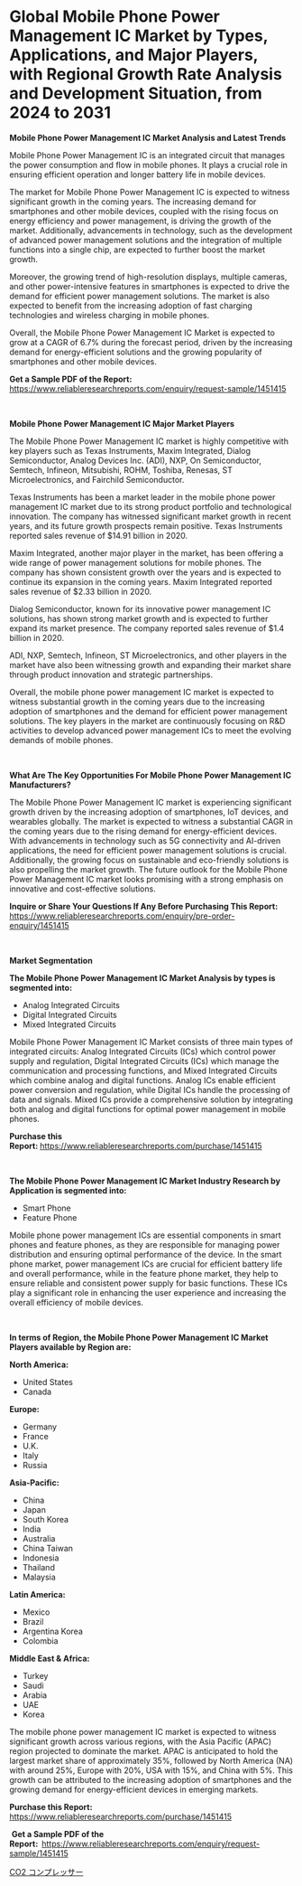 <p><h1>Global Mobile Phone Power Management IC Market by Types, Applications, and Major Players, with Regional Growth Rate Analysis and Development Situation, from 2024 to 2031</h1></p><p><strong>Mobile Phone Power Management IC Market Analysis and Latest Trends</strong></p>
<p><p>Mobile Phone Power Management IC is an integrated circuit that manages the power consumption and flow in mobile phones. It plays a crucial role in ensuring efficient operation and longer battery life in mobile devices.</p><p>The market for Mobile Phone Power Management IC is expected to witness significant growth in the coming years. The increasing demand for smartphones and other mobile devices, coupled with the rising focus on energy efficiency and power management, is driving the growth of the market. Additionally, advancements in technology, such as the development of advanced power management solutions and the integration of multiple functions into a single chip, are expected to further boost the market growth.</p><p>Moreover, the growing trend of high-resolution displays, multiple cameras, and other power-intensive features in smartphones is expected to drive the demand for efficient power management solutions. The market is also expected to benefit from the increasing adoption of fast charging technologies and wireless charging in mobile phones.</p><p>Overall, the Mobile Phone Power Management IC Market is expected to grow at a CAGR of 6.7% during the forecast period, driven by the increasing demand for energy-efficient solutions and the growing popularity of smartphones and other mobile devices.</p></p>
<p><strong>Get a Sample PDF of the Report:&nbsp;</strong> <a href="https://www.reliableresearchreports.com/enquiry/request-sample/1451415">https://www.reliableresearchreports.com/enquiry/request-sample/1451415</a></p>
<p>&nbsp;</p>
<p><strong>Mobile Phone Power Management IC Major Market Players</strong></p>
<p><p>The Mobile Phone Power Management IC market is highly competitive with key players such as Texas Instruments, Maxim Integrated, Dialog Semiconductor, Analog Devices Inc. (ADI), NXP, On Semiconductor, Semtech, Infineon, Mitsubishi, ROHM, Toshiba, Renesas, ST Microelectronics, and Fairchild Semiconductor.</p><p>Texas Instruments has been a market leader in the mobile phone power management IC market due to its strong product portfolio and technological innovation. The company has witnessed significant market growth in recent years, and its future growth prospects remain positive. Texas Instruments reported sales revenue of $14.91 billion in 2020.</p><p>Maxim Integrated, another major player in the market, has been offering a wide range of power management solutions for mobile phones. The company has shown consistent growth over the years and is expected to continue its expansion in the coming years. Maxim Integrated reported sales revenue of $2.33 billion in 2020.</p><p>Dialog Semiconductor, known for its innovative power management IC solutions, has shown strong market growth and is expected to further expand its market presence. The company reported sales revenue of $1.4 billion in 2020.</p><p>ADI, NXP, Semtech, Infineon, ST Microelectronics, and other players in the market have also been witnessing growth and expanding their market share through product innovation and strategic partnerships.</p><p>Overall, the mobile phone power management IC market is expected to witness substantial growth in the coming years due to the increasing adoption of smartphones and the demand for efficient power management solutions. The key players in the market are continuously focusing on R&D activities to develop advanced power management ICs to meet the evolving demands of mobile phones.</p></p>
<p>&nbsp;</p>
<p><strong>What Are The Key Opportunities For Mobile Phone Power Management IC Manufacturers?</strong></p>
<p><p>The Mobile Phone Power Management IC market is experiencing significant growth driven by the increasing adoption of smartphones, IoT devices, and wearables globally. The market is expected to witness a substantial CAGR in the coming years due to the rising demand for energy-efficient devices. With advancements in technology such as 5G connectivity and AI-driven applications, the need for efficient power management solutions is crucial. Additionally, the growing focus on sustainable and eco-friendly solutions is also propelling the market growth. The future outlook for the Mobile Phone Power Management IC market looks promising with a strong emphasis on innovative and cost-effective solutions.</p></p>
<p><strong>Inquire or Share Your Questions If Any Before Purchasing This Report:</strong> <a href="https://www.reliableresearchreports.com/enquiry/pre-order-enquiry/1451415">https://www.reliableresearchreports.com/enquiry/pre-order-enquiry/1451415</a></p>
<p>&nbsp;</p>
<p><strong>Market Segmentation</strong></p>
<p><strong>The Mobile Phone Power Management IC Market Analysis by types is segmented into:</strong></p>
<p><ul><li>Analog Integrated Circuits</li><li>Digital Integrated Circuits</li><li>Mixed Integrated Circuits</li></ul></p>
<p><p>Mobile Phone Power Management IC Market consists of three main types of integrated circuits: Analog Integrated Circuits (ICs) which control power supply and regulation, Digital Integrated Circuits (ICs) which manage the communication and processing functions, and Mixed Integrated Circuits which combine analog and digital functions. Analog ICs enable efficient power conversion and regulation, while Digital ICs handle the processing of data and signals. Mixed ICs provide a comprehensive solution by integrating both analog and digital functions for optimal power management in mobile phones.</p></p>
<p><strong>Purchase this Report:&nbsp;</strong><a href="https://www.reliableresearchreports.com/purchase/1451415">https://www.reliableresearchreports.com/purchase/1451415</a></p>
<p>&nbsp;</p>
<p><strong>The Mobile Phone Power Management IC Market Industry Research by Application is segmented into:</strong></p>
<p><ul><li>Smart Phone</li><li>Feature Phone</li></ul></p>
<p><p>Mobile phone power management ICs are essential components in smart phones and feature phones, as they are responsible for managing power distribution and ensuring optimal performance of the device. In the smart phone market, power management ICs are crucial for efficient battery life and overall performance, while in the feature phone market, they help to ensure reliable and consistent power supply for basic functions. These ICs play a significant role in enhancing the user experience and increasing the overall efficiency of mobile devices.</p></p>
<p>&nbsp;</p>
<p><strong>In terms of Region, the Mobile Phone Power Management IC Market Players available by Region are:</strong></p>
<p>
    <p> <strong> North America: </strong>
        <ul>
            <li>United States</li>
            <li>Canada</li>
        </ul>
        </p> 
    <p> <strong> Europe: </strong>
        <ul>
            <li>Germany</li>
            <li>France</li>
            <li>U.K.</li>
            <li>Italy</li>
            <li>Russia</li>
        </ul>
        </p> 
    <p> <strong> Asia-Pacific: </strong>
        <ul>
            <li>China</li>
            <li>Japan</li>
            <li>South Korea</li>
            <li>India</li>
            <li>Australia</li>
            <li>China Taiwan</li>
            <li>Indonesia</li>
            <li>Thailand</li>
            <li>Malaysia</li>
        </ul>
        </p> 
    <p> <strong> Latin America: </strong>
        <ul>
            <li>Mexico</li>
            <li>Brazil</li>
            <li>Argentina Korea</li>
            <li>Colombia</li>
        </ul>
        </p> 
    <p> <strong> Middle East & Africa: </strong>
        <ul>
            <li>Turkey</li>
            <li>Saudi</li>
            <li>Arabia</li>
            <li>UAE</li>
            <li>Korea</li>
        </ul>
    </p>
    </p>
<p><p>The mobile phone power management IC market is expected to witness significant growth across various regions, with the Asia Pacific (APAC) region projected to dominate the market. APAC is anticipated to hold the largest market share of approximately 35%, followed by North America (NA) with around 25%, Europe with 20%, USA with 15%, and China with 5%. This growth can be attributed to the increasing adoption of smartphones and the growing demand for energy-efficient devices in emerging markets.</p></p>
<p><strong>Purchase this Report: </strong><a href="https://www.reliableresearchreports.com/purchase/1451415">https://www.reliableresearchreports.com/purchase/1451415</a></p>
<p>&nbsp;<strong>Get a Sample PDF of the Report:&nbsp;&nbsp;</strong><a href="https://www.reliableresearchreports.com/enquiry/request-sample/1451415">https://www.reliableresearchreports.com/enquiry/request-sample/1451415</a></p>
<p><strong></strong></p>
<p><p><a href="https://github.com/lily-u-genius/Market-Research-Report-List-1/blob/main/650582013117.md">CO2 コンプレッサー</a></p></p>